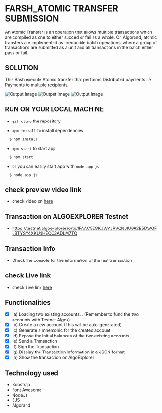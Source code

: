 # FARSH_ATOMIC TRANSFER SUBMISSION

An Atomic Transfer is an operation that allows multiple transactions which are compiled as one to either succed or fail as a whole.
On Algorand, atomic transfers are implemented as irreducible batch operations, where a group of transactions are submitted as a unit and all transactions in the batch either pass or fail.

## SOLUTION
This Bash execute Atomic transfer that performs Distributed payments i.e Payments to multiple recipients.

![Output Image ](https://github.com/farsh268/Algorand-Protocol-1/blob/main/AtomicTransfers/Farsh-Atomic-Transfer-Bash/static/image/1.jpg)
![Output Image ](https://github.com/farsh268/Algorand-Protocol-1/blob/main/AtomicTransfers/Farsh-Atomic-Transfer-Bash/static/image/2.jpg)
![Output Image ](https://github.com/farsh268/Algorand-Protocol-1/blob/main/AtomicTransfers/Farsh-Atomic-Transfer-Bash/static/image/3.jpg)

## RUN ON YOUR LOCAL MACHINE

- `git clone` the repository

- `npm install` to install dependencies

```
  $ npm install
```

- `npm start` to start app

```
  $ npm start
```

- or you can easily start app with `node app.js`

```
  $ node app.js
```

## check preview video link

- check video on [here](https://www.awesomescreenshot.com/video/7605378?key=5e006e6360495b5ee0d050653aec551b)

## Transaction on ALGOEXPLORER Testnet

- https://testnet.algoexplorer.io/tx/IPAAC5ZGKJWYJRVQNJIU662E5DWGFLBTYSY4XKU4HECC3ADLM7TQ

## Transaction Info

- Check the console for the information of the last transaction

## check Live link

- check Live link [here](https://atomic-transfer.herokuapp.com/)

## Functionalities

- [x] (a) Loading two existing accounts… (Remember to fund the two accounts with Testnet Algos)
- [x] (b) Create a new account (This will be auto-generated)
- [x] (c) Generate a mnemonic for the created account
- [x] (d) Expose the Initial balances of the two existing accounts
- [x] (e) Send a Transaction
- [x] (f) Sign the Transaction
- [x] (g) Display the Transaction Information in a JSON format
- [x] (h) Show the transaction on AlgoExplorer

## Technology used

- Boostrap
- Font Awesome
- NodeJs
- EJS
- Algorand
